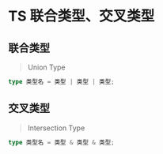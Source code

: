 # TS 联合类型、交叉类型

## 联合类型

> Union Type

```ts
type 类型名 = 类型 | 类型 | 类型;
```

## 交叉类型

> Intersection Type

```ts
type 类型名 = 类型 & 类型 & 类型;
```
